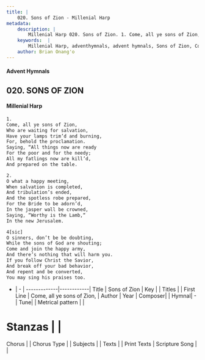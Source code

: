 ```yaml
---
title: |
    020. Sons of Zion - Millenial Harp
metadata:
    description: |
        Millenial Harp 020. Sons of Zion. 1. Come, all ye sons of Zion, Who are waiting for salvation, Have your lamps trim’d and burning, For, behold the proclamation. Saying, “All things now are ready For the poor and for the needy; All my fatlings now are kill’d, And prepared on the table.
    keywords:  |
        Millenial Harp, adventhymnals, advent hymnals, Sons of Zion, Come, all ye sons of Zion, . 
    author: Brian Onang'o
---
```

#### Advent Hymnals
## 020. SONS OF ZION
####  Millenial Harp
```txt
1. 
Come, all ye sons of Zion, 
Who are waiting for salvation, 
Have your lamps trim’d and burning, 
For, behold the proclamation. 
Saying, “All things now are ready 
For the poor and for the needy; 
All my fatlings now are kill’d, 
And prepared on the table.

2. 
O what a happy meeting, 
When salvation is completed, 
And tribulation’s ended, 
And the spotless robe prepared, 
For the Bride to be adorn’d, 
In the jasper wall be crowned, 
Saying, “Worthy is the Lamb,“ 
In the new Jerusalem.

4[sic] 
O sinners, don’t be be doubting, 
While the sons of God are shouting; 
Come and join the happy army, 
And there’s nothing that will harm you. 
If you follow Christ the Savior, 
And break off your bad behavior, 
And repent and be converted, 
You may sing his praises too.
```
- |   -  |
-------------|------------|
Title | Sons of Zion |
Key |  |
Titles |  |
First Line | Come, all ye sons of Zion,  |
Author | 
Year | 
Composer|  |
Hymnal|  - |
Tune|  |
Metrical pattern | |
# Stanzas |  |
Chorus |  |
Chorus Type |  |
Subjects |  |
Texts |  |
Print Texts | 
Scripture Song |  |
    
